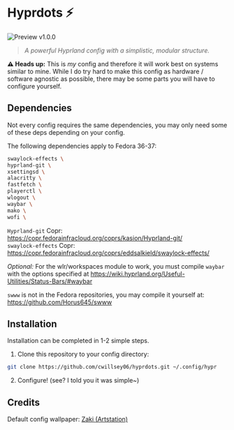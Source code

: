 # Hyprdots ⚡

![Preview v1.0.0](https://i.ibb.co/0yrVmRY/preview-1-0-0.png)

> *A powerful Hyprland config with a simplistic, modular structure.*

**⚠️ Heads up:** This is *my* config and therefore it will work best on systems similar to mine. While I do try hard to make this config as hardware / software agnostic as possible, there may be some parts you will have to configure yourself.

## Dependencies

Not every config requires the same dependencies, you may only need some of these deps depending on your config.

The following dependencies apply to Fedora 36-37:  
```sh
swaylock-effects \
hyprland-git \
xsettingsd \
alacritty \
fastfetch \
playerctl \
wlogout \
waybar \
mako \
wofi \
```

`Hyprland-git` Copr: https://copr.fedorainfracloud.org/coprs/kasion/Hyprland-git/  
`swaylock-effects` Copr: https://copr.fedorainfracloud.org/coprs/eddsalkield/swaylock-effects/  

*Optional:* For the wlr/workspaces module to work, you must compile `waybar` with the options specified at https://wiki.hyprland.org/Useful-Utilities/Status-Bars/#waybar

`swww` is not in the Fedora repositories, you may compile it yourself at: https://github.com/Horus645/swww

## Installation

Installation can be completed in 1-2 simple steps.

1. Clone this repository to your config directory:
```sh
git clone https://github.com/cwillsey06/hyprdots.git ~/.config/hypr
```

2. Configure! (see? I told you it was simple~)

## Credits

Default config wallpaper: [Zaki (Artstation)](https://creatiflux.artstation.com/projects/xl3Nm)

